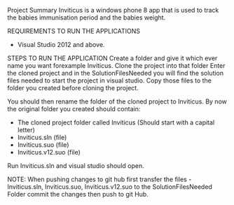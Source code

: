 Project Summary
Inviticus is a windows phone 8 app that is used to track the babies immunisation period and the babies weight. 




REQUIREMENTS TO RUN THE APPLICATIONS
  - Visual Studio 2012 and above.

STEPS TO RUN THE APPLICATION 
Create a folder and give it which ever name you want forexample Inviticus.
Clone the project into that folder
Enter the cloned project and in the SolutionFilesNeeded you will find the solution files needed to start the project in visual studio. Copy those files to the folder you created before cloning the project.

You should then rename the folder of the cloned project to Inviticus.
By now the original folder you created should contain:
  - The cloned project folder called Inviticus (Should start with a capital letter)
  - Inviticus.sln  (file)
  - Inviticus.suo  (file)
  - Inviticus.v12.suo  (file)
  
Run Inviticus.sln and visual studio should open.

NOTE: When pushing changes to git hub first transfer the files - Inviticus.sln, Inviticus.suo, Inviticus.v12.suo  to the SolutionFilesNeeded Folder commit the changes then push to git Hub.
